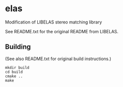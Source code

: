 # elas
Modification of LIBELAS stereo matching library

See README.txt for the original README from LIBELAS.

## Building

(See also README.txt for original build instructions.)

    mkdir build
    cd build
    cmake ..
    make
